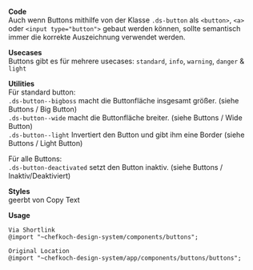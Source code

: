 __Code__  
Auch wenn Buttons mithilfe von der Klasse `.ds-button` als `<button>`, `<a>` oder `<input type="button">` gebaut werden können, sollte semantisch immer die korrekte Auszeichnung verwendet werden.

__Usecases__  
Buttons gibt es für mehrere usecases:
`standard`, `info`, `warning`, `danger` & `light`

__Utilities__  
Für standard button:  
`.ds-button--bigboss` macht die Buttonfläche insgesamt größer. (siehe Buttons / Big Button)  
`.ds-button--wide` macht die Buttonfläche breiter. (siehe Buttons / Wide Button)  
`.ds-button--light` Invertiert den Button und gibt ihm eine Border (siehe Buttons / Light Button)  

Für alle Buttons:  
`.ds-button-deactivated` setzt den Button inaktiv. (siehe Buttons / Inaktiv/Deaktiviert)

__Styles__  
 geerbt von Copy Text

__Usage__  
    
    Via Shortlink
    @import "~chefkoch-design-system/components/buttons";
    
    Original Location
    @import "~chefkoch-design-system/app/components/buttons/buttons";